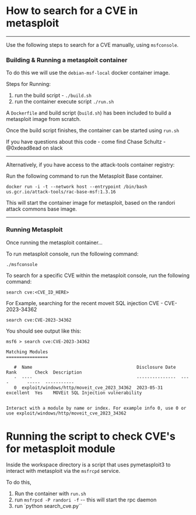 # How to search for a CVE in metasploit
---

Use the following steps to search for a CVE manually, using `msfconsole`.


### Building & Running a metasploit container

To do this we will use the `debian-msf-local` docker container image.

Steps for Running:

1) run the build script - `./build.sh`
2) run the container execute script `./run.sh`


A `Dockerfile` and build script (`build.sh`) has been included
to build a metasploit image from scratch.

Once the build script finishes, the container can be started using `run.sh`

If you have questions about this code - come find Chase Schultz - @0xdead8ead on slack

---

Alternatively, if you have access to the attack-tools container registry:

Run the following command to run the Metasploit Base container.
```
docker run -i -t --network host --entrypoint /bin/bash us.gcr.io/attack-tools/rac-base-msf:1.3.16
```

This will start the container image for metasploit, based on the randori attack commons base image.

---

### Running Metasploit

Once running the metasploit container...

To run metasploit console, run the following command:

```
./msfconsole
```


To search for a specific CVE within the metasploit console, run the following command:
```
search cve:<CVE_ID_HERE>
```

For Example, searching for the recent moveit SQL injection CVE - CVE-2023-34362
```
search cve:CVE-2023-34362
```

You should see output like this:
```
msf6 > search cve:CVE-2023-34362

Matching Modules
================

   #  Name                                        Disclosure Date  Rank       Check  Description
   -  ----                                        ---------------  ----       -----  -----------
   0  exploit/windows/http/moveit_cve_2023_34362  2023-05-31       excellent  Yes    MOVEit SQL Injection vulnerability


Interact with a module by name or index. For example info 0, use 0 or use exploit/windows/http/moveit_cve_2023_34362
```



# Running the script to check CVE's for metasploit module

Inside the workspace directory is a script that uses pymetasploit3 to interact with 
metasploit via the `msfrcpd` service.

To do this, 

1) Run the container with `run.sh`
2) run `msfrpcd -P randori -f` -- this will start the rpc daemon
3) run `python search_cve.py``







